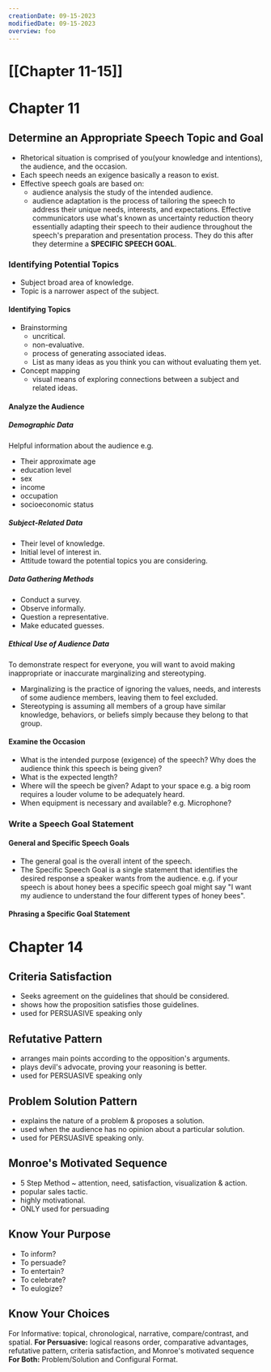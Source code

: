 ```yaml
---
creationDate: 09-15-2023
modifiedDate: 09-15-2023
overview: foo
---
```

# <span id="c"><a>[[Chapter 11-15]]</a></span>

# <span id="c">Chapter 11</span>
## <span id="sc">Determine an Appropriate Speech Topic and Goal</span>
- <span id="i">Rhetorical situation</span> is comprised of you(your knowledge and intentions), the audience, and the occasion.
- Each speech needs an <span id="i">exigence</span> basically a reason to exist.
- Effective speech goals are based on:
	- <span id="i">audience analysis</span> the study of the intended audience.
	- <span id="i">audience adaptation</span> is the process of tailoring the speech to address their unique needs, interests, and expectations.
Effective communicators use what's known as <span id="i">uncertainty reduction theory</span> essentially adapting their speech to their audience throughout the speech's preparation and presentation process. They do this after they determine a **SPECIFIC SPEECH GOAL**. 
### <span id="sec">Identifying Potential Topics</span>
- <span id="i">Subject</span> broad area of knowledge.
- <span id="i">Topic</span> is a narrower aspect of the subject.
#### <span id="ssec">Identifying Topics</span>
- <span id="i">Brainstorming</span>
	- uncritical.
	- non-evaluative.
	- process of generating associated ideas.
	- <span id="i">List as many ideas as you think you can without evaluating them yet.</span>
- <span id="i">Concept mapping</span>
	- visual means of exploring connections between a subject and related ideas.
#### <span id="ssec">Analyze the Audience</span>
##### <span id="sp">Demographic Data</span>

Helpful information about the audience
e.g.
- Their approximate age
- education level
- sex
- income
- occupation
- socioeconomic status
##### <span id="sp">Subject-Related Data</span>

- Their level of knowledge.
- Initial level of interest in.
- Attitude toward the potential topics you are considering.
##### <span id="sp">Data Gathering Methods</span>

- Conduct a survey.
- Observe informally.
- Question a representative.
- Make educated guesses.
##### <span id="sp">Ethical Use of Audience Data</span>

To demonstrate respect for everyone, you will want to avoid making inappropriate or inaccurate marginalizing and stereotyping.
- <span id="i">Marginalizing</span> is the practice of ignoring the values, needs, and interests of some audience members, leaving them to feel excluded.
- <span id="i">Stereotyping</span> is assuming all members of a group have similar knowledge, behaviors, or beliefs simply because they belong to that group.
#### <span id="ssec">Examine the Occasion</span>
- <span id="i">What is the intended purpose (exigence) of the speech?</span> Why does the audience think this speech is being given?
- <span id="i">What is the expected length?</span>
- <span id="i">Where will the speech be given?</span> Adapt to your space e.g. a big room requires a louder volume to be adequately heard.
- <span id="i">When equipment is necessary and available?</span> e.g. Microphone?
### <span id="sec">Write a Speech Goal Statement</span>
#### <span id="ssec">General and Specific Speech Goals</span>
- The <span id="i">general goal</span> is the overall intent of the speech.
- The <span id="i">Specific Speech Goal</span> is a single statement that identifies the desired response a speaker wants from the audience. e.g. if your speech is about honey bees a specific speech goal might say "I want my audience to understand the four different types of honey bees".
#### <span id="ssec">Phrasing a Specific Goal Statement</span>
# <span id="c">Chapter 14</span>
## <span id="sc">Criteria Satisfaction</span>
- Seeks agreement on the guidelines that should be considered.
- shows how the proposition satisfies those guidelines.
- <span id="i">used for PERSUASIVE speaking only</span>
## <span id="sc">Refutative Pattern</span>
- arranges main points according to the opposition's arguments.
- plays devil's advocate, proving your reasoning is better.
- <span id="i">used for PERSUASIVE speaking only</span>
## <span id="sc">Problem Solution Pattern</span>
- explains the nature of a problem & proposes a solution.
- used when the audience has no opinion about a particular solution.
- <span id="i">used for PERSUASIVE speaking only.</span>
## <span id="sc">Monroe's Motivated Sequence</span>
- 5 Step Method ~ attention, need, satisfaction, visualization & action.
- popular sales tactic.
- highly motivational.
- <span id="i">ONLY used for persuading</span>
## <span id="sc">Know Your Purpose</span>
- To inform?
- To persuade?
- To entertain?
- To celebrate?
- To eulogize?
## <span id="sc">Know Your Choices</span>
For Informative: topical, chronological, narrative, compare/contrast, and spatial.
**For Persuasive:** logical reasons order, comparative advantages, refutative pattern, criteria satisfaction, and Monroe's motivated sequence
**For Both:** Problem/Solution and Configural Format.
